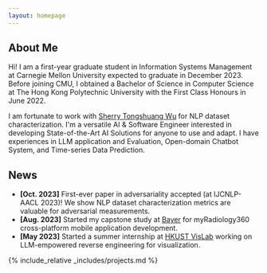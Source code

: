 ```yaml
---
layout: homepage
---
```


## About Me

Hi! I am a first-year graduate student in Information Systems Management at Carnegie Mellon University expected to graduate in December 2023. Before joining CMU, I obtained a Bachelor of Science in Computer Science at The Hong Kong Polytechnic University with the First Class Honours in June 2022. 

I am fortunate to work with [Sherry Tongshuang Wu](https://www.cs.cmu.edu/~sherryw/) for NLP dataset characterization. I'm a versatile AI & Software Engineer interested in developing State-of-the-Art AI Solutions for anyone to use and adapt. I have experiences in LLM application and Evaluation, Open-domain Chatbot System, and Time-series Data Prediction.



<!--- ## Research Interests --->
<!--- - **Computer Vision:** image recognition, image generation, video captioning --->
<!--- - **Machine Learning:** meta-learning, incremental learning, transfer learning --->

## News
- **[Oct. 2023]** First-ever paper in adversariality accepted (at IJCNLP-AACL 2023)! We show NLP dataset characterization metrics are valuable for adversarial measurements.
- **[Aug. 2023]** Started my capstone study at [Bayer](https://www.bayer.com/en/) for myRadiology360 cross-platform mobile application development.
- **[May 2023]** Started a summer internship at [HKUST VisLab](http://vis.cse.ust.hk/) working on LLM-empowered reverse engineering for visualization.


{% include_relative _includes/projects.md %} 

<!---  {% include_relative _includes/publications.md %} --->


<!--- {% include_relative _includes/services.md %} --->


<!--- ## Publications --->
<!--- Measuring Adversarial Datasets (paper, codes) <br> --->
<!--- Yuanchen Bai*, Raoyi Huang*, Vijay Viswanathan, Tzu-Sheng Kuo, Tongshuang Wu <br> --->
<!--- IJCNLP-AACL 2023  --->
